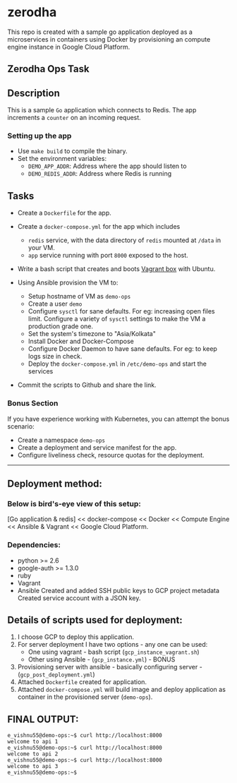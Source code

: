 # zerodha
This repo is created with a sample go application deployed as a microservices in containers using Docker by provisioning an compute engine instance in Google Cloud Platform.

## Zerodha Ops Task

## Description

This is a sample `Go` application which connects to Redis. The app increments a `counter` on an incoming request.

### Setting up the app
- Use `make build` to compile the binary.
- Set the environment variables:
    - `DEMO_APP_ADDR`: Address where the app should listen to
    - `DEMO_REDIS_ADDR`: Address where Redis is running

## Tasks

- Create a `Dockerfile` for the app.

- Create a `docker-compose.yml` for the app which includes

  - `redis` service, with the data directory of `redis` mounted at `/data` in your VM.
  - `app` service running with port `8000` exposed to the host.

- Write a bash script that creates and boots [Vagrant box](https://vagrant.io) with Ubuntu.

- Using Ansible provision the VM to:

  - Setup hostname of VM as `demo-ops`
  - Create a user `demo`
  - Configure `sysctl` for sane defaults. For eg: increasing open files limit. Configure a variety of `sysctl` settings to make the VM a production grade one.
  - Set the system's timezone to "Asia/Kolkata"
  - Install Docker and Docker-Compose
  - Configure Docker Daemon to have sane defaults. For eg: to keep logs size in check.
  - Deploy the `docker-compose.yml` in `/etc/demo-ops` and start the services

- Commit the scripts to Github and share the link.

### Bonus Section

If you have experience working with Kubernetes, you can attempt the bonus scenario:

- Create a namespace `demo-ops`
- Create a deployment and service manifest for the app.
- Configure liveliness check, resource quotas for the deployment.

---
## Deployment method: 

### Below is bird's-eye view of this setup:
[Go application & redis] << docker-compose << Docker << Compute Engine << Ansible & Vagrant << Google Cloud Platform.

### Dependencies:
  - python >= 2.6
  - google-auth >= 1.3.0
  - ruby
  - Vagrant
  - Ansible
Created and added SSH public keys to GCP project metadata
Created service account with a JSON key.

## Details of scripts used for deployment: 
1. I choose GCP to deploy this application.
2. For server deployment I have two options - any one can be used:
      - One using vagrant - bash script (`gcp_instance_vagrant.sh`)
      - Other using Ansible - (`gcp_instance.yml`) - BONUS
3. Provisioning server with ansible - basically configuring server - (`gcp_post_deployment.yml`)
4. Attached `Dockerfile` created for application.
5. Attached `docker-compose.yml` will build image and deploy application as container in the provisioned server (`demo-ops`). 
 
 


## FINAL OUTPUT:
```
e_vishnu55@demo-ops:~$ curl http://localhost:8000 
welcome to api 1
e_vishnu55@demo-ops:~$ curl http://localhost:8000 
welcome to api 2
e_vishnu55@demo-ops:~$ curl http://localhost:8000 
welcome to api 3
e_vishnu55@demo-ops:~$
```
